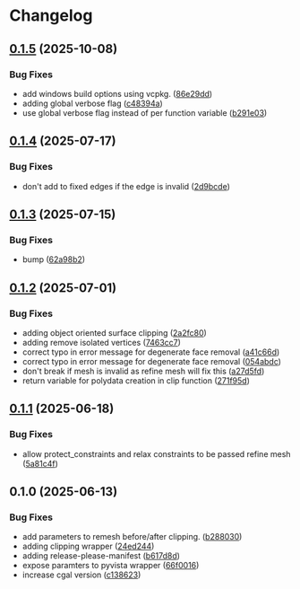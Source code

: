 # Changelog

## [0.1.5](https://github.com/Loop3D/loop-cgal/compare/v0.1.4...v0.1.5) (2025-10-08)


### Bug Fixes

* add windows build options using vcpkg. ([86e29dd](https://github.com/Loop3D/loop-cgal/commit/86e29dd4a90f11b3c71213f15d52f223c4b76860))
* adding global verbose flag ([c48394a](https://github.com/Loop3D/loop-cgal/commit/c48394a4b9e96030bb651617c48727569a53651a))
* use global verbose flag instead of per function variable ([b291e03](https://github.com/Loop3D/loop-cgal/commit/b291e03051cceba71efc62c396e30c1b3ab56010))

## [0.1.4](https://github.com/Loop3D/loop-cgal/compare/v0.1.3...v0.1.4) (2025-07-17)


### Bug Fixes

* don't add  to fixed edges if the edge is invalid ([2d9bcde](https://github.com/Loop3D/loop-cgal/commit/2d9bcde2a564a785c28d009c930c769a55525584))

## [0.1.3](https://github.com/Loop3D/loop-cgal/compare/v0.1.2...v0.1.3) (2025-07-15)


### Bug Fixes

* bump ([62a98b2](https://github.com/Loop3D/loop-cgal/commit/62a98b29b881237434433a5e7488496366418f79))

## [0.1.2](https://github.com/Loop3D/loop-cgal/compare/v0.1.1...v0.1.2) (2025-07-01)


### Bug Fixes

* adding object oriented surface clipping ([2a2fc80](https://github.com/Loop3D/loop-cgal/commit/2a2fc802ea6b0c6538a66b7ac0a22e8d47012ab4))
* adding remove isolated vertices ([7463cc7](https://github.com/Loop3D/loop-cgal/commit/7463cc7978a43755e28324f0a2d0d583a75152e4))
* correct typo in error message for degenerate face removal ([a41c66d](https://github.com/Loop3D/loop-cgal/commit/a41c66d33e056c4945839fc81bcac5b255673dec))
* correct typo in error message for degenerate face removal ([054abdc](https://github.com/Loop3D/loop-cgal/commit/054abdc3d40ed83f6dc127ec04cde64e3c90c527))
* don't break if mesh is invalid as refine mesh will fix this ([a27d5fd](https://github.com/Loop3D/loop-cgal/commit/a27d5fd0c05de667ab7daec7abd24e1488f8da2c))
* return variable for polydata creation in clip function ([271f95d](https://github.com/Loop3D/loop-cgal/commit/271f95df0c39c4e5047e3b9a49f090e139eaed3d))

## [0.1.1](https://github.com/Loop3D/loop-cgal/compare/v0.1.0...v0.1.1) (2025-06-18)


### Bug Fixes

* allow protect_constraints and relax constraints to be passed refine mesh ([5a81c4f](https://github.com/Loop3D/loop-cgal/commit/5a81c4f99055699297b471e0f5112b3e438ed30f))

## 0.1.0 (2025-06-13)


### Bug Fixes

* add parameters to remesh before/after clipping. ([b288030](https://github.com/Loop3D/loop-cgal/commit/b288030110946346df8c5f4658912e173d8437e9))
* adding clipping wrapper ([24ed244](https://github.com/Loop3D/loop-cgal/commit/24ed244e02ee4995cc6c8f961a72cc07cbbda475))
* adding release-please-manifest ([b617d8d](https://github.com/Loop3D/loop-cgal/commit/b617d8d275c2982c3743a5c1cdd48614b1408bcb))
* expose paramters to pyvista wrapper ([66f0016](https://github.com/Loop3D/loop-cgal/commit/66f001617f4bfe4f8b6aa4e8907d34ed48c4ce5f))
* increase cgal version ([c138623](https://github.com/Loop3D/loop-cgal/commit/c138623a3f735ee093c9fcb8a5fccc211935d7ed))
